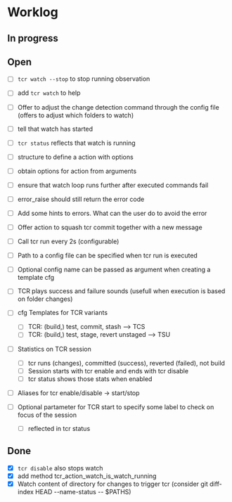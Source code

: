 # Worklog

## In progress
  
## Open

* [ ] `tcr watch --stop` to stop running observation
* [ ] add `tcr watch` to help
* [ ] Offer to adjust the change detection command through the config file (offers to adjust which folders to watch)
* [ ] tell that watch has started
* [ ] `tcr status` reflects that watch is running

* [ ] structure to define a action with options
* [ ] obtain options for action from arguments

* [ ] ensure that watch loop runs further after executed commands fail
* [ ] error_raise should still return the error code
* [ ] Add some hints to errors. What can the user do to avoid the error
* [ ] Offer action to squash tcr commit together with a new message
* [ ] Call tcr run every 2s (configurable)
* [ ] Path to a config file can be specified when tcr run is executed
* [ ] Optional config name can be passed as argument when creating a template cfg
* [ ] TCR plays success and failure sounds (usefull when execution is based on folder changes)
* [ ] cfg Templates for TCR variants
  * [ ] TCR: (build,) test, commit, stash --> TCS
  * [ ] TCR: (build,) test, stage, revert unstaged --> TSU
* [ ] Statistics on TCR session
  * [ ] tcr runs (changes), committed (success), reverted (failed), not build
  * [ ] Session starts with tcr enable and ends with tcr disable
  * [ ] tcr status shows those stats when enabled
* [ ] Aliases for tcr enable/disable -> start/stop
* [ ] Optional partameter for TCR start to specify some label to check on focus of the session
  * [ ] reflected in tcr status

## Done

* [x] `tcr disable` also stops watch
* [x] add method tcr_action_watch_is_watch_running
* [x] Watch content of directory for changes to trigger tcr (consider git diff-index HEAD  --name-status -- $PATHS)
